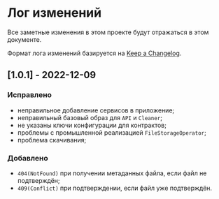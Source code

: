 # Лог изменений

Все заметные изменения в этом проекте будут отражаться в этом документе.

Формат лога изменений базируется на [Keep a Changelog](https://keepachangelog.com/en/1.0.0/).

## [1.0.1] - 2022-12-09

### Исправлено

* неправильное добавление сервисов в приложение;
* неправильный базовый образ для `API` и `Cleaner`;
* не указаны ключи конфигурации для контрактов;
* проблемы с промышленной реализацией `FileStorageOperator`;
* проблема скачивания;

### Добавлено

* `404(NotFound)` при получении метаданных файла, если файл не подтверждён;
* `409(Conflict)` при подтверждении, если файл уже подтверждён. 
